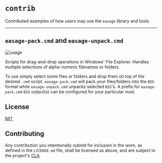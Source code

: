 # `contrib`

Contributed examples of how users may use the `easage` library and tools.

---

## `easage-pack.cmd` and `easage-unpack.cmd`

![usage](https://user-images.githubusercontent.com/5067989/31890321-9c3b6a04-b7fa-11e7-87e0-037db87b73f2.gif)

Scripts for drag-and-drop operations in Windows' File Explorer.
Handles multiple selections of alpha-numeric filenames or folders.

To use simply select some files or folders and drop them on top of the desired `.cmd` script.
`easage-pack.cmd` will pack your files/folders into the `BIG` format while `easage-unpack.cmd` unpacks selected `BIG`'s.
A prefix for `easage-pack.cmd` `BIG` output(s) can be configured for your particular mod.

## License

[MIT](LICENSE.md)

## Contributing

Any contribution you intentionally submit for inclusion in the work, as defined
in the `LICENSE.md` file, shall be licensed as above, and are subject to the
project's [CLA](https://gist.github.com/Phrohdoh/d402395a3d8c453e4399f7ae345c0d72).
